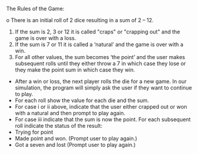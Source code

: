 The Rules of the Game:

o	There is an initial roll of 2 dice resulting in a sum of 2 – 12.

1)	If the sum is 2, 3 or 12 it is called "craps" or "crapping out" and the game is over with a loss.
2)	If the sum is 7 or 11 it is called a ‘natural’ and the game is over with a win.
3)	For all other values, the sum becomes ‘the point’ and the user makes subsequent rolls until they either throw a 7 in which case they lose or they make the point sum in which case they win.
- After a win or loss, the next player rolls the die for a new game. In our simulation, the program will simply ask the user if they want to continue to play.
-	For each roll show the value for each die and the sum.  
-	For case i or ii above, indicate that the user either crapped out or won with a natural and then prompt to play again.
-	For case iii indicate that the sum is now the point.  For each subsequent roll indicate the status of the result:
  -	Trying for point
  - Made point and won.  (Prompt user to play again.)
  - Got a seven and lost   (Prompt user to play again.)
